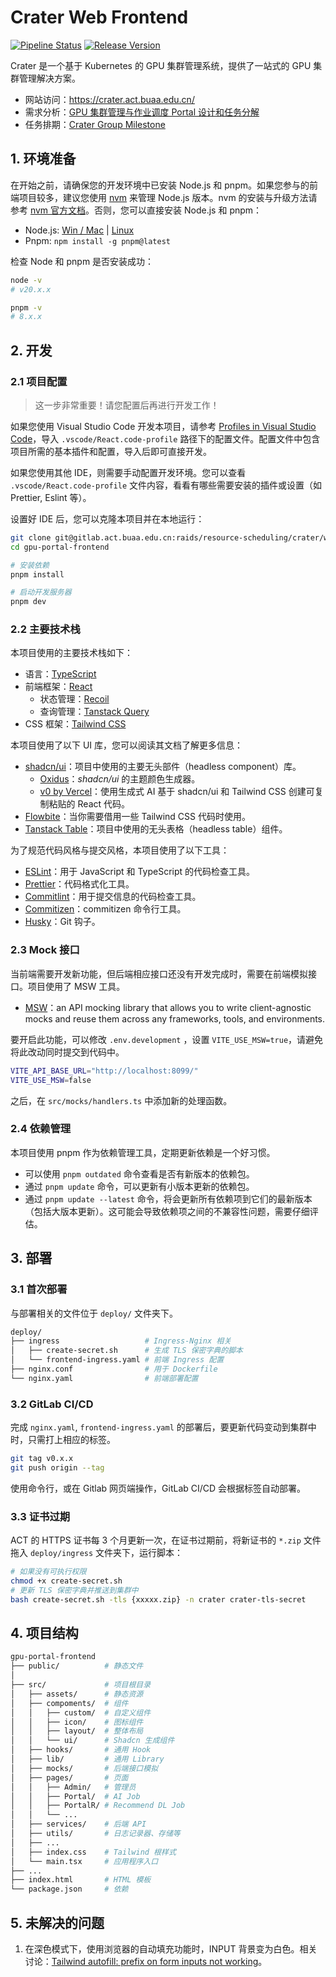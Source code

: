 # Crater Web Frontend

[![Pipeline Status](https://gitlab.act.buaa.edu.cn/raids/resource-scheduling/crater/web-frontend/badges/main/pipeline.svg)](https://gitlab.act.buaa.edu.cn/raids/resource-scheduling/crater/web-frontend/-/commits/main)
[![Release Version](https://img.shields.io/badge/Release-0.1-blue)](https://crater.act.buaa.edu.cn/)

Crater 是一个基于 Kubernetes 的 GPU 集群管理系统，提供了一站式的 GPU 集群管理解决方案。

- 网站访问：https://crater.act.buaa.edu.cn/
- 需求分析：[GPU 集群管理与作业调度 Portal 设计和任务分解](https://docs.qq.com/doc/DWENFVWpzSW16TGFV)
- 任务排期：[Crater Group Milestone](https://gitlab.act.buaa.edu.cn/groups/raids/resource-scheduling/crater/-/milestones)

## 1. 环境准备

在开始之前，请确保您的开发环境中已安装 Node.js 和 pnpm。如果您参与的前端项目较多，建议您使用 [nvm](https://github.com/nvm-sh/nvm) 来管理 Node.js 版本。nvm 的安装与升级方法请参考 [nvm 官方文档](https://github.com/nvm-sh/nvm?tab=readme-ov-file#installing-and-updating)。否则，您可以直接安装 Node.js 和 pnpm：

- Node.js: [Win / Mac](https://nodejs.org/en/download) | [Linux](https://github.com/nodesource/distributions/blob/master/README.md#installation-instructions)
- Pnpm: `npm install -g pnpm@latest`

检查 Node 和 pnpm 是否安装成功：

```bash
node -v
# v20.x.x

pnpm -v
# 8.x.x
```

## 2. 开发

### 2.1 项目配置

> 这一步非常重要！请您配置后再进行开发工作！

如果您使用 Visual Studio Code 开发本项目，请参考 [Profiles in Visual Studio Code](https://code.visualstudio.com/docs/editor/profiles#_import)，导入 `.vscode/React.code-profile` 路径下的配置文件。配置文件中包含项目所需的基本插件和配置，导入后即可直接开发。

如果您使用其他 IDE，则需要手动配置开发环境。您可以查看 `.vscode/React.code-profile` 文件内容，看看有哪些需要安装的插件或设置（如 Prettier, Eslint 等）。

设置好 IDE 后，您可以克隆本项目并在本地运行：

```bash
git clone git@gitlab.act.buaa.edu.cn:raids/resource-scheduling/crater/web-frontend.git
cd gpu-portal-frontend

# 安装依赖
pnpm install

# 启动开发服务器
pnpm dev
```

### 2.2 主要技术栈

本项目使用的主要技术栈如下：

- 语言：[TypeScript](https://www.typescriptlang.org/docs)
- 前端框架：[React](https://react.dev/learn)
  - 状态管理：[Recoil](https://recoiljs.org/zh-hans/)
  - 查询管理：[Tanstack Query](https://tanstack.com/query/latest)
- CSS 框架：[Tailwind CSS](https://tailwindcss.com/docs/guides/vite)

本项目使用了以下 UI 库，您可以阅读其文档了解更多信息：

- [shadcn/ui](https://ui.shadcn.com/examples/dashboard)：项目中使用的主要无头部件（headless component）库。
  - [Oxidus](https://oxidus.vercel.app/)：_shadcn/ui_ 的主题颜色生成器。
  - [v0 by Vercel](https://v0.dev/)：使用生成式 AI 基于 shadcn/ui 和 Tailwind CSS 创建可复制粘贴的 React 代码。
- [Flowbite](https://flowbite.com/docs/getting-started/react/)：当你需要借用一些 Tailwind CSS 代码时使用。
- [Tanstack Table](https://tanstack.com/table/v8)：项目中使用的无头表格（headless table）组件。

为了规范代码风格与提交风格，本项目使用了以下工具：

- [ESLint](https://eslint.org/docs/user-guide/getting-started)：用于 JavaScript 和 TypeScript 的代码检查工具。
- [Prettier](https://prettier.io/docs/en/index.html)：代码格式化工具。
- [Commitlint](https://commitlint.js.org/#/)：用于提交信息的代码检查工具。
- [Commitizen](https://github.com/commitizen/cz-cli)：commitizen 命令行工具。
- [Husky](https://typicode.github.io/husky/#/)：Git 钩子。

### 2.3 Mock 接口

当前端需要开发新功能，但后端相应接口还没有开发完成时，需要在前端模拟接口。项目使用了 MSW 工具。

- [MSW](https://mswjs.io/)：an API mocking library that allows you to write client-agnostic mocks and reuse them across any frameworks, tools, and environments.

要开启此功能，可以修改 `.env.development` ，设置 `VITE_USE_MSW=true`，请避免将此改动同时提交到代码中。

```bash
VITE_API_BASE_URL="http://localhost:8099/"
VITE_USE_MSW=false
```

之后，在 `src/mocks/handlers.ts` 中添加新的处理函数。

### 2.4 依赖管理

本项目使用 pnpm 作为依赖管理工具，定期更新依赖是一个好习惯。

- 可以使用 `pnpm outdated` 命令查看是否有新版本的依赖包。
- 通过 `pnpm update` 命令，可以更新有小版本更新的依赖包。
- 通过 `pnpm update --latest` 命令，将会更新所有依赖项到它们的最新版本（包括大版本更新）。这可能会导致依赖项之间的不兼容性问题，需要仔细评估。

## 3. 部署

### 3.1 首次部署

与部署相关的文件位于 `deploy/` 文件夹下。

```bash
deploy/
├── ingress                   # Ingress-Nginx 相关
│   ├── create-secret.sh      # 生成 TLS 保密字典的脚本
│   └── frontend-ingress.yaml # 前端 Ingress 配置
├── nginx.conf                # 用于 Dockerfile
└── nginx.yaml                # 前端部署配置
```

### 3.2 GitLab CI/CD

完成 `nginx.yaml`, `frontend-ingress.yaml` 的部署后，要更新代码变动到集群中时，只需打上相应的标签。

```bash
git tag v0.x.x
git push origin --tag
```

使用命令行，或在 Gitlab 网页端操作，GitLab CI/CD 会根据标签自动部署。

### 3.3 证书过期

ACT 的 HTTPS 证书每 3 个月更新一次，在证书过期前，将新证书的 `*.zip` 文件拖入 `deploy/ingress` 文件夹下，运行脚本：

```bash
# 如果没有可执行权限
chmod +x create-secret.sh
# 更新 TLS 保密字典并推送到集群中
bash create-secret.sh -tls {xxxxx.zip} -n crater crater-tls-secret
```

## 4. 项目结构

```bash
gpu-portal-frontend
├── public/          # 静态文件
│
├── src/             # 项目根目录
│   ├── assets/      # 静态资源
│   ├── compoments/  # 组件
│   │   ├── custom/  # 自定义组件
│   │   ├── icon/    # 图标组件
│   │   ├── layout/  # 整体布局
│   │   └── ui/      # Shadcn 生成组件
│   ├── hooks/       # 通用 Hook
│   ├── lib/         # 通用 Library
│   ├── mocks/       # 后端接口模拟
│   ├── pages/       # 页面
│   │   ├── Admin/   # 管理员
│   │   ├── Portal/  # AI Job
│   │   ├── PortalR/ # Recommend DL Job
│   │   └── ...
│   ├── services/    # 后端 API
│   ├── utils/       # 日志记录器、存储等
│   ├── ...
│   ├── index.css    # Tailwind 根样式
│   └── main.tsx     # 应用程序入口
├── ...
├── index.html       # HTML 模板
└── package.json     # 依赖
```

## 5. 未解决的问题

1. 在深色模式下，使用浏览器的自动填充功能时，INPUT 背景变为白色。相关讨论：[Tailwind autofill: prefix on form inputs not working](https://github.com/tailwindlabs/tailwindcss/discussions/8679)。
